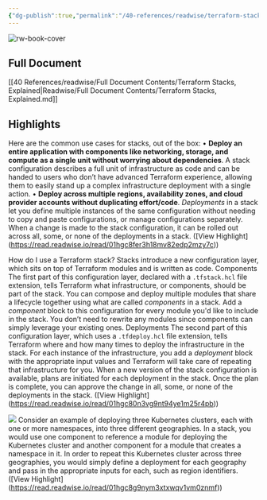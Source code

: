 ```yaml
---
{"dg-publish":true,"permalink":"/40-references/readwise/terraform-stacks-explained/","tags":["rw/articles"]}
---
```


![rw-book-cover](https://www.datocms-assets.com/2885/1696883278-generic-multi-deployment-environment-example-1.png)

## Full Document
[[40 References/readwise/Full Document Contents/Terraform Stacks, Explained\|Readwise/Full Document Contents/Terraform Stacks, Explained.md]]

## Highlights
Here are the common use cases for stacks, out of the box:
• **Deploy an entire application with components like networking, storage, and compute as a single unit without worrying about dependencies**. A stack configuration describes a full unit of infrastructure as code and can be handed to users who don’t have advanced Terraform experience, allowing them to easily stand up a complex infrastructure deployment with a single action.
• **Deploy across multiple regions, availability zones, and cloud provider accounts without duplicating effort/code**. *Deployments* in a stack let you define multiple instances of the same configuration without needing to copy and paste configurations, or manage configurations separately. When a change is made to the stack configuration, it can be rolled out across all, some, or none of the deployments in a stack. ([View Highlight] (https://read.readwise.io/read/01hgc8fer3h18mv82edp2mzy7c))


How do I use a Terraform stack?
Stacks introduce a new configuration layer, which sits on top of Terraform modules and is written as code.
Components
The first part of this configuration layer, declared with a `.tfstack.hcl` file extension, tells Terraform what infrastructure, or components, should be part of the stack. You can compose and deploy multiple modules that share a lifecycle together using what are called *components* in a stack. Add a *component* block to this configuration for every module you'd like to include in the stack. You don’t need to rewrite any modules since components can simply leverage your existing ones.
Deployments
The second part of this configuration layer, which uses a `.tfdeploy.hcl` file extension, tells Terraform where and how many times to deploy the infrastructure in the stack. For each instance of the infrastructure, you add a *deployment* block with the appropriate input values and Terraform will take care of repeating that infrastructure for you. When a new version of the stack configuration is available, plans are initiated for each deployment in the stack. Once the plan is complete, you can approve the change in all, some, or none of the deployments in the stack. ([View Highlight] (https://read.readwise.io/read/01hgc80n3vg9nt94ye1m25r4pb))


![](https://www.datocms-assets.com/2885/1700604740-tf-stacks-k8s-example.png)
Consider an example of deploying three Kubernetes clusters, each with one or more namespaces, into three different geographies. In a stack, you would use one component to reference a module for deploying the Kubernetes cluster and another component for a module that creates a namespace in it. In order to repeat this Kubernetes cluster across three geographies, you would simply define a deployment for each geography and pass in the appropriate inputs for each, such as region identifiers. ([View Highlight] (https://read.readwise.io/read/01hgc8g9nym3xtxwqv1vm0znmf))


